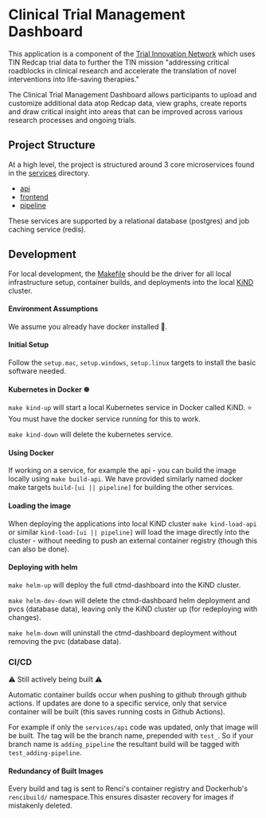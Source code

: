# Clinical Trial Management Dashboard
This application is a component of the [Trial Innovation Network](https://trialinnovationnetwork.org/) which uses TIN Redcap trial data to further the TIN mission "addressing critical roadblocks in clinical research and accelerate the translation of novel interventions into life-saving therapies."

The Clinical Trial Management Dashboard allows participants to upload and customize additional data atop Redcap data, view graphs, create reports and draw critical insight into areas that can be improved across various research processes and ongoing trials.

## Project Structure
[](https://github.com/RENCI/ctmd-dashboard/tree/adding-pipeline/data/diagram/ctmd-dash-outline.png?raw=true)

At a high level, the project is structured around 3 core microservices found in the [services](https://github.com/RENCI/ctmd-dashboard/tree/main/services) directory. 
- [api](https://github.com/RENCI/ctmd-dashboard/tree/main/services/api)
- [frontend](https://github.com/RENCI/ctmd-dashboard/tree/main/services/frontend)
- [pipeline](https://github.com/RENCI/ctmd-dashboard/tree/main/services/pipeline)

These services are supported by a relational database (postgres) and job caching service (redis).

## Development
For local development, the [Makefile](https://github.com/RENCI/ctmd-dashboard/blob/main/Makefile) should be the driver for all local infrastructure setup, container builds, and deployments into the local [KiND](https://kind.sigs.k8s.io/) cluster.

#### Environment Assumptions
We assume you already have docker installed 🐳.

#### Initial Setup
Follow the `setup.mac`, `setup.windows`, `setup.linux` targets to install the basic software needed.  

#### Kubernetes in Docker ☸️
`make kind-up` will start a local Kubernetes service in Docker called KiND. ⭐️ You must have the docker service running for this to work.

`make kind-down` will delete the kubernetes service.

#### Using Docker 
If working on a service, for example the api - you can build the image locally using `make build-api`. We have provided similarly named docker make targets `build-[ui || pipeline]` for building the other services. 

#### Loading the image
When deploying the applications into local KiND cluster `make kind-load-api` or similar `kind-load-[ui || pipeline]` will load the image directly into the cluster - without needing to push an external container registry (though this can also be done). 

#### Deploying with helm
`make helm-up` will deploy the full ctmd-dashboard into the KiND cluster. 

`make helm-dev-down` will delete the ctmd-dashboard helm deployment and pvcs (database data), leaving only the KiND cluster up (for redeploying with changes). 

`make helm-down` will uninstall the ctmd-dashboard deployment without removing the pvc (database data).

### CI/CD
⚠️ Still actively being built ⚠️

Automatic container builds occur when pushing to github through github actions. If updates are done to a specific service, only that service container will be built (this saves running costs in Github Actions). 

For example if only the `services/api` code was updated, only that image will be built. The tag will be the branch name, prepended with `test_`. So if your branch name is `adding_pipeline` the resultant build will be tagged with `test_adding-pipeline`.

#### Redundancy of Built Images
Every build and tag is sent to Renci's container registry and Dockerhub's `rencibuild/` namespace.This ensures disaster recovery for images if mistakenly deleted.